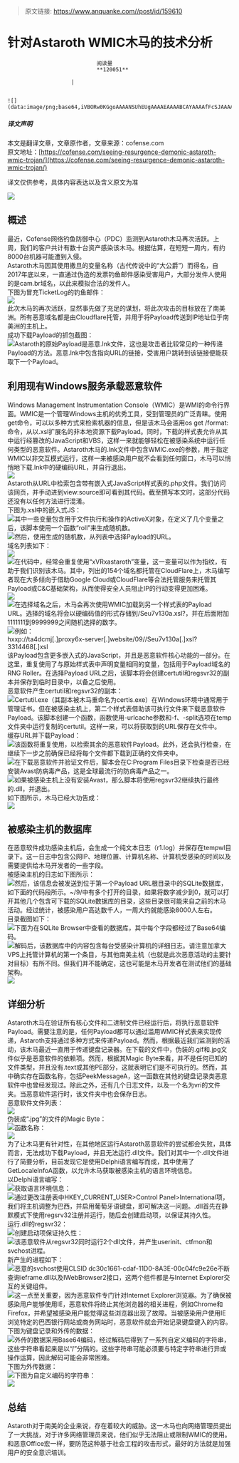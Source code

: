> 原文链接: https://www.anquanke.com//post/id/159610 


# 针对Astaroth WMIC木马的技术分析


                                阅读量   
                                **120051**
                            
                        |
                        
                                                                                                                                    ![](data:image/png;base64,iVBORw0KGgoAAAANSUhEUgAAAAEAAAABCAYAAAAfFcSJAAAAAXNSR0IArs4c6QAAAARnQU1BAACxjwv8YQUAAAAJcEhZcwAADsQAAA7EAZUrDhsAAAANSURBVBhXYzh8+PB/AAffA0nNPuCLAAAAAElFTkSuQmCC)
                                                                                            



##### 译文声明

本文是翻译文章，文章原作者，文章来源：cofense.com
                                <br>原文地址：[https://cofense.com/seeing-resurgence-demonic-astaroth-wmic-trojan/](https://cofense.com/seeing-resurgence-demonic-astaroth-wmic-trojan/)

译文仅供参考，具体内容表达以及含义原文为准

[![](https://p5.ssl.qhimg.com/t01a6aac3fc5e6e8fdd.jpg)](https://p5.ssl.qhimg.com/t01a6aac3fc5e6e8fdd.jpg)

## 概述

最近，Cofense网络钓鱼防御中心（PDC）监测到Astaroth木马再次活跃。上周，我们的客户共计有数十台资产感染该木马。根据估算，在短短一周内，有约8000台机器可能遭到入侵。<br>
Astaroth木马因其使用撒旦的变量名称（古代传说中的“大公爵”）而得名，自2017年底以来，一直通过伪造的发票钓鱼邮件感染受害用户，大部分发件人使用的是cam.br域名，以此来模拟合法的发件人。<br>
下图为冒充TicketLog的钓鱼邮件：<br>[![](https://cofense.com/wp-content/uploads/2018/09/Picture1-1.jpg)](https://cofense.com/wp-content/uploads/2018/09/Picture1-1.jpg)<br>
此次木马的再次活跃，显然事先做了充足的谋划，将此次攻击的目标放在了南美洲。所有恶意域名都是由Cloudflare托管，并用于将Payload传送到IP地址位于南美洲的主机上。<br>
成功下载Payload的抓包截图：<br>[![](https://cofense.com/wp-content/uploads/2018/09/Picture2-480x92.jpg)](https://cofense.com/wp-content/uploads/2018/09/Picture2-480x92.jpg)Astaroth的原始Payload是恶意.lnk文件，这也是攻击者比较常见的一种传递Payload的方法。恶意.lnk中包含指向URL的链接，受害用户跳转到该链接便能获取下一个Payload。



## 利用现有Windows服务承载恶意软件

Windows Management Instrumentation Console（WMIC）是WMI的命令行界面。WMIC是一个管理Windows主机的优秀工具，受到管理员的广泛青睐。使用get命令，可以以多种方式来检索机器的信息，但是该木马会滥用os get /format:命令，从以.xsl扩展名的非本地资源下载Payload。同时，下载的样式表允许从其中运行经篡改的JavaScript和VBS，这样一来就能够轻松在被感染系统中运行任何类型的恶意软件。Astaroth木马的.lnk文件中包含WMIC.exe的参数，用于指定WMIC以非交互模式运行，这样一来被感染用户就不会看到任何窗口，木马可以悄悄地下载.lnk中的硬编码URL，并自行退出。<br>[![](https://cofense.com/wp-content/uploads/2018/09/Untitled-1-1-768x76.jpg)](https://cofense.com/wp-content/uploads/2018/09/Untitled-1-1-768x76.jpg)<br>
Astaroth从URL中检索包含带有嵌入式JavaScript样式表的.php文件。我们访问该网页，并手动进到view:source即可看到其代码。截至撰写本文时，这部分代码还没有以任何方法进行混淆。<br>
下图为.xsl中的嵌入式JS：<br>[![](https://cofense.com/wp-content/uploads/2018/09/Picture4-341x480.jpg)](https://cofense.com/wp-content/uploads/2018/09/Picture4-341x480.jpg)其中一些变量包含用于文件执行和操作的ActiveX对象，在定义了几个变量之后，该脚本使用一个函数“roll”来生成随机数。<br>[![](https://cofense.com/wp-content/uploads/2018/09/Picture5.jpg)](https://cofense.com/wp-content/uploads/2018/09/Picture5.jpg)然后，使用生成的随机数，从列表中选择Payload的URL。<br>
域名列表如下：<br>[![](https://cofense.com/wp-content/uploads/2018/09/Picture6.jpg)](https://cofense.com/wp-content/uploads/2018/09/Picture6.jpg)<br>[![](https://cofense.com/wp-content/uploads/2018/09/Picture6a.jpg)](https://cofense.com/wp-content/uploads/2018/09/Picture6a.jpg)在代码中，经常会重复使用“xVRxastaroth”变量，这一变量可以作为指纹，有助于我们识别该木马。其中，列出的154个域名都托管在CloudFlare上，木马编写者现在大多倾向于借助Google Cloud或CloudFlare等合法托管服务来托管其Payload或C&amp;C基础架构，从而使得安全人员阻止IP的行动变得更加困难。<br>[![](https://cofense.com/wp-content/uploads/2018/09/Picture7-480x79.jpg)](https://cofense.com/wp-content/uploads/2018/09/Picture7-480x79.jpg)<br>[![](https://cofense.com/wp-content/uploads/2018/09/Screen-Shot-2018-09-07-at-9.16.52-AM-480x179.jpg)](https://cofense.com/wp-content/uploads/2018/09/Screen-Shot-2018-09-07-at-9.16.52-AM-480x179.jpg)在选择域名之后，木马会再次使用WMIC加载到另一个样式表的Payload URL。选择的域名将会以硬编码值的形式存储到/Seu7v130a.xsl?，并在后面附加1111111到9999999之间随机选择的数字。<br>[![](https://cofense.com/wp-content/uploads/2018/09/Picture8-480x56.jpg)](https://cofense.com/wp-content/uploads/2018/09/Picture8-480x56.jpg)例如：<br>
hxxp://ta4dcmj[.]proxy6x-server[.]website/09//Seu7v130a[.]xsl?3314468[.]xsl<br>
该Payload包含更多嵌入式的JavaScript，并且是恶意软件核心功能的一部分。在这里，重复使用了与原始样式表中声明变量相同的变量，包括用于Payload域名的RNG Roller。在选择Payload URL之后，该脚本将会创建certutil和regsvr32的副本并保存到临时目录中，以备之后使用。<br>
恶意软件产生certutil和regsvr32的副本：<br>[![](https://cofense.com/wp-content/uploads/2018/09/Picture88-480x136.jpg)](https://cofense.com/wp-content/uploads/2018/09/Picture88-480x136.jpg)Certutil.exe（其副本被木马重命名为certis.exe）在Windows环境中通常用于管理证书。但在被感染主机上，第二个样式表借助该可执行文件来下载恶意软件Payload。该脚本创建一个函数，函数使用-urlcache参数和-f、-split选项在temp文件夹中运行复制的certutil。这样一来，可以将获取到的URL保存在文件中。<br>
缓存URL并下载Payload：<br>[![](https://cofense.com/wp-content/uploads/2018/09/Picture9-480x222.jpg)](https://cofense.com/wp-content/uploads/2018/09/Picture9-480x222.jpg)该函数将重复使用，以检索其余的恶意软件Payload。此外，还会执行检查，在继续下一步之前确保已经将每个文件都下载到正确的文件夹中。<br>[![](https://cofense.com/wp-content/uploads/2018/09/Picture10-480x146.jpg)](https://cofense.com/wp-content/uploads/2018/09/Picture10-480x146.jpg)在下载恶意软件并验证文件后，脚本会在C:Program Files目录下检查是否已经安装Avast防病毒产品，这是全球最流行的防病毒产品之一。<br>[![](https://cofense.com/wp-content/uploads/2018/09/Picture11-480x107.jpg)](https://cofense.com/wp-content/uploads/2018/09/Picture11-480x107.jpg)如果被感染主机上没有安装Avast，那么脚本将使用regsvr32继续执行最终的.dll，并退出。<br>
如下图所示，木马已经大功告成：<br>[![](https://cofense.com/wp-content/uploads/2018/09/Picture12-480x144.jpg)](https://cofense.com/wp-content/uploads/2018/09/Picture12-480x144.jpg)



## 被感染主机的数据库

在恶意软件成功感染主机后，会生成一个纯文本日志（r1.log）并保存在tempwl目录下。这一日志中包含公网IP、地理位置、计算机名称、计算机受感染的时间以及需要提供给木马开发者的一些字段。<br>
被感染主机的日志如下图所示：<br>[![](https://cofense.com/wp-content/uploads/2018/09/Screen-Shot-2018-09-07-at-9.32.02-AM-480x61.jpg)](https://cofense.com/wp-content/uploads/2018/09/Screen-Shot-2018-09-07-at-9.32.02-AM-480x61.jpg)然后，该信息会被发送到位于第一个Payload URL根目录中的SQLite数据库，如下面的代码段所示。~/9/中有多个打开的目录，如果将数字减少到0，就可以打开其他几个包含可下载的SQLite数据库的目录，这些目录很可能来自之前的木马活动。经过统计，被感染用户高达数千人，一周大约就能感染8000人左右。<br>
目录截图如下：<br>[![](https://cofense.com/wp-content/uploads/2018/09/Picture14.jpg)](https://cofense.com/wp-content/uploads/2018/09/Picture14.jpg)下面为在SQLite Browser中查看的数据库，其中每个字段都经过了Base64编码。<br>[![](https://cofense.com/wp-content/uploads/2018/09/picture15-480x139.jpg)](https://cofense.com/wp-content/uploads/2018/09/picture15-480x139.jpg)解码后，该数据库中的内容包含每台受感染计算机的详细日志。请注意加拿大VPS上托管计算机的第一个条目，与其他南美主机（也就是此次恶意活动的主要针对目标）有所不同。但我们并不能确定，这也可能是木马开发者在测试他们的基础架构。<br>[![](https://cofense.com/wp-content/uploads/2018/09/picture16-880x311.jpg)](https://cofense.com/wp-content/uploads/2018/09/picture16-880x311.jpg)



## 详细分析

Astaroth木马在验证所有核心文件和二进制文件已经运行后，将执行恶意软件Payload。需要注意的是，任何Payload都可以通过滥用WMIC样式表来实现传递，Astaroth支持通过多种方式来传递Payload。然而，根据最近我们监测到的活动，该木马最近一直用于传递键盘记录器。在下载的文件中，伪装的.gif和.jpg文件似乎是恶意软件的依赖项。然而，根据其Magic Byte来看，并不是任何已知的文件类型，并且没有.text或其他PE部分，这就表明它们是不可执行的。然而，其中确实存在函数名称，包括PeekMessageA，这一函数在其他的键盘记录类恶意软件中也曾经发现过。除此之外，还有几个日志文件，以及一个名为vri的文件夹。当恶意软件运行时，该文件夹中也会保存日志。<br>
恶意软件文件列表：<br>[![](https://cofense.com/wp-content/uploads/2018/09/Picture17-413x480.jpg)](https://cofense.com/wp-content/uploads/2018/09/Picture17-413x480.jpg)<br>
伪装成“.jpg”的文件的Magic Byte：<br>[![](https://cofense.com/wp-content/uploads/2018/09/Picture18.jpg)](https://cofense.com/wp-content/uploads/2018/09/Picture18.jpg)函数名称：<br>[![](https://cofense.com/wp-content/uploads/2018/09/Picture19-480x203.jpg)](https://cofense.com/wp-content/uploads/2018/09/Picture19-480x203.jpg)<br>
为了让木马更有针对性，在其他地区运行Astaroth恶意软件的尝试都会失败，具体而言，无法成功下载Payload，并且无法运行.dll文件。我们对其中一个.dll文件进行了简要分析，目前发现它是使用Delphi语言编写而成，其中使用了GetLocaleInfoA函数，以允许木马获取被感染主机的语言环境信息。<br>
以Delphi语言编写：<br>[![](https://cofense.com/wp-content/uploads/2018/09/Picture20.jpg)](https://cofense.com/wp-content/uploads/2018/09/Picture20.jpg)获取语言环境信息：<br>[![](https://cofense.com/wp-content/uploads/2018/09/Picture21.jpg)](https://cofense.com/wp-content/uploads/2018/09/Picture21.jpg)通过更改注册表中HKEY_CURRENT_USER&gt;Control Panel&gt;International项，我们将主机调整为巴西，并启用葡萄牙语键盘，即可解决这一问题。.dll首先在静默模式下使用regsrv32注册并运行，随后会创建启动项，以保证其持久性。<br>
运行.dll的regsvr32：<br>[![](https://cofense.com/wp-content/uploads/2018/09/Picture22.jpg)](https://cofense.com/wp-content/uploads/2018/09/Picture22.jpg)创建启动项保证持久性：<br>[![](https://cofense.com/wp-content/uploads/2018/09/Picture23-480x310.jpg)](https://cofense.com/wp-content/uploads/2018/09/Picture23-480x310.jpg)该恶意软件从regsvr32同时运行2个dll文件，并产生userinit、ctfmon和svchost进程。<br>
新产生的进程如下：<br>[![](https://cofense.com/wp-content/uploads/2018/09/Picture24-480x86.jpg)](https://cofense.com/wp-content/uploads/2018/09/Picture24-480x86.jpg)恶意的svchost使用CLSID dc30c1661-cdaf-11D0-8A3E-00c04fc9e26e不断查询ieframe.dll以及IWebBrowser2接口，这两个组件都是与Internet Explorer交互的关键组件。<br>[![](https://cofense.com/wp-content/uploads/2018/09/Picture25-480x468.jpg)](https://cofense.com/wp-content/uploads/2018/09/Picture25-480x468.jpg)这一点至关重要，因为恶意软件专门针对Internet Explorer浏览器。为了确保被感染用户能够使用IE，恶意软件将终止其他浏览器的相关进程，例如Chrome和Firefox，并希望被感染用户能觉得这些浏览器出现了故障。当被感染用户使用IE浏览特定的巴西银行网站或商务网站时，恶意软件就会开始记录键盘键入的内容。<br>
下图为键盘记录和外传的数据：<br>[![](https://cofense.com/wp-content/uploads/2018/09/Picture26-480x111.jpg)](https://cofense.com/wp-content/uploads/2018/09/Picture26-480x111.jpg)外传的数据采用Base64编码，经过解码后得到了一系列自定义编码的字符串，这些字符串看起来是以“/”分隔的。这些字符串可能必须要与特定字符串进行异或操作运算，因此解码可能会非常困难。<br>
下图为外传数据：<br>[![](https://cofense.com/wp-content/uploads/2018/09/Picture27-644x439.jpg)](https://cofense.com/wp-content/uploads/2018/09/Picture27-644x439.jpg)下图为自定义编码的字符串：<br>[![](https://cofense.com/wp-content/uploads/2018/09/Picture28-768x313.jpg)](https://cofense.com/wp-content/uploads/2018/09/Picture28-768x313.jpg)



## 总结

Astaroth对于南美的企业来说，存在着较大的威胁。这一木马也向网络管理员提出了一大挑战，对于许多网络管理员来说，他们似乎无法阻止或限制WMIC的使用。<br>
和恶意Office宏一样，要防范这种基于社会工程的攻击形式，最好的方法就是加强用户的安全意识培训。
